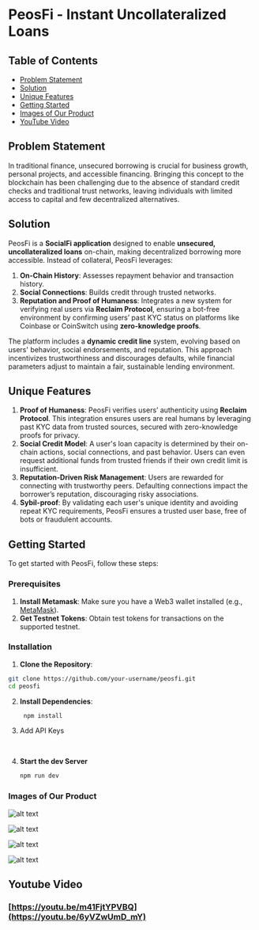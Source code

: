 # PeosFi - Instant Uncollateralized Loans

## Table of Contents
- [Problem Statement](#problem-statement)
- [Solution](#solution)
- [Unique Features](#unique-features)
- [Getting Started](#getting-started)
- [Images of Our Product](#images-of-our-product)
- [YouTube Video](#youtube-video)

## Problem Statement
In traditional finance, unsecured borrowing is crucial for business growth, personal projects, and accessible financing. Bringing this concept to the blockchain has been challenging due to the absence of standard credit checks and traditional trust networks, leaving individuals with limited access to capital and few decentralized alternatives.

## Solution
PeosFi is a **SocialFi application** designed to enable **unsecured, uncollateralized loans** on-chain, making decentralized borrowing more accessible. Instead of collateral, PeosFi leverages:
1. **On-Chain History**: Assesses repayment behavior and transaction history.
2. **Social Connections**: Builds credit through trusted networks.
3. **Reputation and Proof of Humaness**: Integrates a new system for verifying real users via **Reclaim Protocol**, ensuring a bot-free environment by confirming users’ past KYC status on platforms like Coinbase or CoinSwitch using **zero-knowledge proofs**.

The platform includes a **dynamic credit line** system, evolving based on users' behavior, social endorsements, and reputation. This approach incentivizes trustworthiness and discourages defaults, while financial parameters adjust to maintain a fair, sustainable lending environment.

## Unique Features
1. **Proof of Humaness**: PeosFi verifies users’ authenticity using **Reclaim Protocol**. This integration ensures users are real humans by leveraging past KYC data from trusted sources, secured with zero-knowledge proofs for privacy.
2. **Social Credit Model**: A user's loan capacity is determined by their on-chain actions, social connections, and past behavior. Users can even request additional funds from trusted friends if their own credit limit is insufficient.
3. **Reputation-Driven Risk Management**: Users are rewarded for connecting with trustworthy peers. Defaulting connections impact the borrower’s reputation, discouraging risky associations.
4. **Sybil-proof**: By validating each user's unique identity and avoiding repeat KYC requirements, PeosFi ensures a trusted user base, free of bots or fraudulent accounts.

## Getting Started
To get started with PeosFi, follow these steps:

### Prerequisites
1. **Install Metamask**: Make sure you have a Web3 wallet installed (e.g., [MetaMask](https://metamask.io/)).
2. **Get Testnet Tokens**: Obtain test tokens for transactions on the supported testnet.

### Installation
1.  **Clone the Repository**:
   ```bash
   git clone https://github.com/your-username/peosfi.git
   cd peosfi
   ```

2. **Install Dependencies**:
   ```bash
    npm install
    ```

3. Add API Keys

<br>

4. **Start the dev Server**
    ```bash
    npm run dev
    ```


### Images of Our Product

![alt text](./public/readme_img/land.png) 

![alt text](./public/readme_img/loan.png)

![alt text](./public/readme_img/reclaim.png) 

![alt text](./public/readme_img/social.png) 


## Youtube Video

### [https://youtu.be/m41FjtYPVBQ](https://youtu.be/6yVZwUmD_mY)
